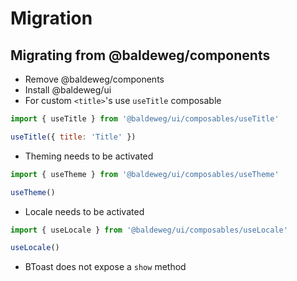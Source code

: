 # Migration

## Migrating from @baldeweg/components

- Remove @baldeweg/components
- Install @baldeweg/ui
- For custom `<title>`'s use `useTitle` composable

```js
import { useTitle } from '@baldeweg/ui/composables/useTitle'

useTitle({ title: 'Title' })
```

- Theming needs to be activated

```js
import { useTheme } from '@baldeweg/ui/composables/useTheme'

useTheme()
```

- Locale needs to be activated

```js
import { useLocale } from '@baldeweg/ui/composables/useLocale'

useLocale()
```

- BToast does not expose a `show` method
